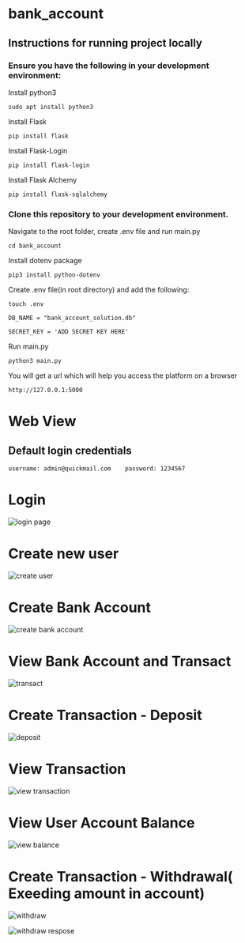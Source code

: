 # bank_account

## Instructions for running project locally
### Ensure you have the following in your development environment:
Install python3

``` sudo apt install python3 ```

Install Flask 

``` pip install flask ```

Install Flask-Login 

``` pip install flask-login ```

Install Flask Alchemy

``` pip install flask-sqlalchemy ```

### Clone this repository to your development environment.
Navigate to the root folder, create .env file and run main.py

``` cd bank_account ```

Install dotenv package

``` pip3 install python-dotenv ```

Create .env file(in root directory) and add the following:

``` touch .env ```

``` DB_NAME = "bank_account_solution.db" ```

``` SECRET_KEY = 'ADD SECRET KEY HERE' ```

Run main.py

``` python3 main.py ```

You will get a url which will help you access the platform on a browser

``` http://127.0.0.1:5000 ```

# Web View

## Default login credentials

``` username: admin@quickmail.com    password: 1234567 ```

# Login
![login page](image.png)

# Create new user
![create user](image-1.png)

# Create Bank Account
![create bank account](image-2.png)

# View Bank Account and Transact
![transact](image-3.png)

# Create Transaction - Deposit
![deposit](image-4.png)

# View Transaction
![view transaction](image-5.png)

# View User Account Balance
![view balance](image-6.png)

# Create Transaction - Withdrawal( Exeeding amount in account)
![withdraw](image-7.png)

![withdraw respose](image-8.png)
